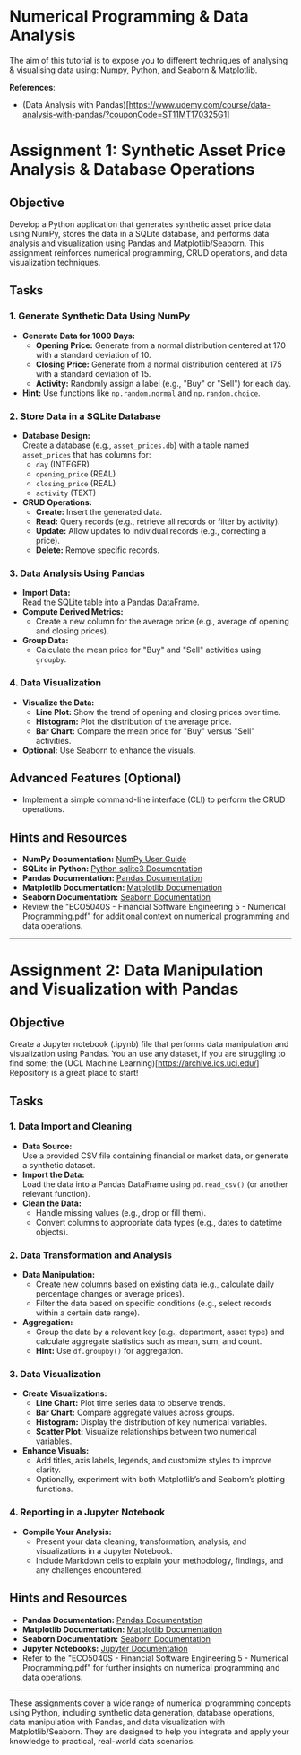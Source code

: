 # Numerical Programming & Data Analysis

The aim of this tutorial is to expose you to different techniques of analysing & visualising data using: Numpy, Python, and Seaborn & Matplotlib.

**References**:
- (Data Analysis with Pandas)[https://www.udemy.com/course/data-analysis-with-pandas/?couponCode=ST11MT170325G1]

# Assignment 1: Synthetic Asset Price Analysis & Database Operations

## Objective

Develop a Python application that generates synthetic asset price data using NumPy, stores the data in a SQLite database, and performs data analysis and visualization using Pandas and Matplotlib/Seaborn. This assignment reinforces numerical programming, CRUD operations, and data visualization techniques.

## Tasks

### 1. Generate Synthetic Data Using NumPy
- **Generate Data for 1000 Days:**  
  - **Opening Price:** Generate from a normal distribution centered at 170 with a standard deviation of 10.
  - **Closing Price:** Generate from a normal distribution centered at 175 with a standard deviation of 15.
  - **Activity:** Randomly assign a label (e.g., "Buy" or "Sell") for each day.
- **Hint:** Use functions like `np.random.normal` and `np.random.choice`.

### 2. Store Data in a SQLite Database
- **Database Design:**  
  Create a database (e.g., `asset_prices.db`) with a table named `asset_prices` that has columns for:
  - `day` (INTEGER)
  - `opening_price` (REAL)
  - `closing_price` (REAL)
  - `activity` (TEXT)
- **CRUD Operations:**  
  - **Create:** Insert the generated data.
  - **Read:** Query records (e.g., retrieve all records or filter by activity).
  - **Update:** Allow updates to individual records (e.g., correcting a price).
  - **Delete:** Remove specific records.

### 3. Data Analysis Using Pandas
- **Import Data:**  
  Read the SQLite table into a Pandas DataFrame.
- **Compute Derived Metrics:**  
  - Create a new column for the average price (e.g., average of opening and closing prices).
- **Group Data:**  
  - Calculate the mean price for "Buy" and "Sell" activities using `groupby`.

### 4. Data Visualization
- **Visualize the Data:**  
  - **Line Plot:** Show the trend of opening and closing prices over time.
  - **Histogram:** Plot the distribution of the average price.
  - **Bar Chart:** Compare the mean price for "Buy" versus "Sell" activities.
- **Optional:** Use Seaborn to enhance the visuals.

## Advanced Features (Optional)
- Implement a simple command-line interface (CLI) to perform the CRUD operations.

## Hints and Resources
- **NumPy Documentation:** [NumPy User Guide](https://numpy.org/doc/stable/user/)
- **SQLite in Python:** [Python sqlite3 Documentation](https://docs.python.org/3/library/sqlite3.html)
- **Pandas Documentation:** [Pandas Documentation](https://pandas.pydata.org/pandas-docs/stable/)
- **Matplotlib Documentation:** [Matplotlib Documentation](https://matplotlib.org/stable/contents.html)
- **Seaborn Documentation:** [Seaborn Documentation](https://seaborn.pydata.org/)
- Review the "ECO5040S - Financial Software Engineering 5 - Numerical Programming.pdf" for additional context on numerical programming and data operations.

---

# Assignment 2: Data Manipulation and Visualization with Pandas

## Objective

Create a Jupyter notebook (.ipynb) file that performs data manipulation and visualization using Pandas. You an use any dataset, if you are struggling to find some; the (UCL Machine Learning)[https://archive.ics.uci.edu/] Repository is a great place to start!

## Tasks

### 1. Data Import and Cleaning
- **Data Source:**  
  Use a provided CSV file containing financial or market data, or generate a synthetic dataset.
- **Import the Data:**  
  Load the data into a Pandas DataFrame using `pd.read_csv()` (or another relevant function).
- **Clean the Data:**  
  - Handle missing values (e.g., drop or fill them).
  - Convert columns to appropriate data types (e.g., dates to datetime objects).

### 2. Data Transformation and Analysis
- **Data Manipulation:**  
  - Create new columns based on existing data (e.g., calculate daily percentage changes or average prices).
  - Filter the data based on specific conditions (e.g., select records within a certain date range).
- **Aggregation:**  
  - Group the data by a relevant key (e.g., department, asset type) and calculate aggregate statistics such as mean, sum, and count.
  - **Hint:** Use `df.groupby()` for aggregation.

### 3. Data Visualization
- **Create Visualizations:**  
  - **Line Chart:** Plot time series data to observe trends.
  - **Bar Chart:** Compare aggregate values across groups.
  - **Histogram:** Display the distribution of key numerical variables.
  - **Scatter Plot:** Visualize relationships between two numerical variables.
- **Enhance Visuals:**  
  - Add titles, axis labels, legends, and customize styles to improve clarity.
  - Optionally, experiment with both Matplotlib’s and Seaborn’s plotting functions.

### 4. Reporting in a Jupyter Notebook
- **Compile Your Analysis:**  
  - Present your data cleaning, transformation, analysis, and visualizations in a Jupyter Notebook.
  - Include Markdown cells to explain your methodology, findings, and any challenges encountered.


## Hints and Resources
- **Pandas Documentation:** [Pandas Documentation](https://pandas.pydata.org/pandas-docs/stable/)
- **Matplotlib Documentation:** [Matplotlib Documentation](https://matplotlib.org/stable/contents.html)
- **Seaborn Documentation:** [Seaborn Documentation](https://seaborn.pydata.org/)
- **Jupyter Notebooks:** [Jupyter Documentation](https://jupyter.org/documentation)
- Refer to the "ECO5040S - Financial Software Engineering 5 - Numerical Programming.pdf" for further insights on numerical programming and data operations.

---

These assignments cover a wide range of numerical programming concepts using Python, including synthetic data generation, database operations, data manipulation with Pandas, and data visualization with Matplotlib/Seaborn. They are designed to help you integrate and apply your knowledge to practical, real-world data scenarios.
